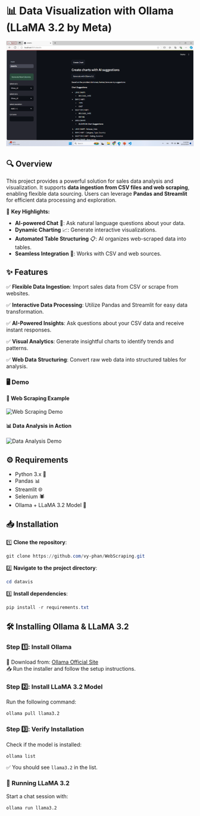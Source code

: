 # 📊 Data Visualization with Ollama (LLaMA 3.2 by Meta)

![Project Screenshot](Screenshot%202024-10-11%20175927.png)

## 🔍 Overview
This project provides a powerful solution for sales data analysis and visualization. It supports **data ingestion from CSV files and web scraping**, enabling flexible data sourcing. Users can leverage **Pandas and Streamlit** for efficient data processing and exploration. 

🚀 **Key Highlights:**
- **AI-powered Chat** 🤖: Ask natural language questions about your data.
- **Dynamic Charting** 📈: Generate interactive visualizations.
- **Automated Table Structuring** 📋: AI organizes web-scraped data into tables.
- **Seamless Integration** 🔄: Works with CSV and web sources.

## ✨ Features
✅ **Flexible Data Ingestion**: Import sales data from CSV or scrape from websites. 

✅ **Interactive Data Processing**: Utilize Pandas and Streamlit for easy data transformation.

✅ **AI-Powered Insights**: Ask questions about your CSV data and receive instant responses.

✅ **Visual Analytics**: Generate insightful charts to identify trends and patterns.

✅ **Web Data Structuring**: Convert raw web data into structured tables for analysis.

### 🖥️ Demo
#### 🔎 Web Scraping Example
![Web Scraping Demo](Screen-Recording-2024-09-30-113502.gif)

#### 📊 Data Analysis in Action
![Data Analysis Demo](Screen-Recording-2024-10-11-201856.gif)

## ⚙️ Requirements
- Python 3.x 🐍
- Pandas 📊
- Streamlit 🌐
- Selenium 🕷️
- Ollama + LLaMA 3.2 Model 🧠

## 📥 Installation
1️⃣ **Clone the repository**:
```powershell
git clone https://github.com/vy-phan/WebScraping.git
```
2️⃣ **Navigate to the project directory**:
```powershell
cd datavis
```
3️⃣ **Install dependencies**:
```powershell
pip install -r requirements.txt
```

## 🛠️ Installing Ollama & LLaMA 3.2
### Step 1️⃣: Install Ollama
🔗 Download from: [Ollama Official Site](https://ollama.ai/download)  
📥 Run the installer and follow the setup instructions.

### Step 2️⃣: Install LLaMA 3.2 Model
Run the following command:
```bash
ollama pull llama3.2
```

### Step 3️⃣: Verify Installation
Check if the model is installed:
```bash
ollama list
```
✅ You should see `llama3.2` in the list.

### 🚀 Running LLaMA 3.2
Start a chat session with:
```bash
ollama run llama3.2
